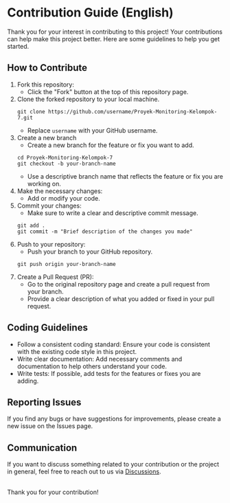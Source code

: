 # Contribution Guide (English)

Thank you for your interest in contributing to this project! Your contributions can help make this project better. Here are some guidelines to help you get started.

## How to Contribute

1. Fork this repository:
   - Click the "Fork" button at the top of this repository page.
2. Clone the forked repository to your local machine.
   ```
   git clone https://github.com/username/Proyek-Monitoring-Kelompok-7.git
   ```
   - Replace `username` with your GitHub username.
3. Create a new branch
   - Create a new branch for the feature or fix you want to add.
   ```
   cd Proyek-Monitoring-Kelompok-7
   git checkout -b your-branch-name
   ```
   - Use a descriptive branch name that reflects the feature or fix you are working on.
4. Make the necessary changes:
   - Add or modify your code.
5. Commit your changes:
   - Make sure to write a clear and descriptive commit message.
   ```
   git add .
   git commit -m "Brief description of the changes you made"
   ```
6. Push to your repository:
   - Push your branch to your GitHub repository.
   ```
   git push origin your-branch-name
   ```
7. Create a Pull Request (PR):
   - Go to the original repository page and create a pull request from your branch.
   - Provide a clear description of what you added or fixed in your pull request.
  
## Coding Guidelines

- Follow a consistent coding standard: Ensure your code is consistent with the existing code style in this project.
- Write clear documentation: Add necessary comments and documentation to help others understand your code.
- Write tests: If possible, add tests for the features or fixes you are adding.

## Reporting Issues

If you find any bugs or have suggestions for improvements, please create a new issue on the Issues page.

## Communication

If you want to discuss something related to your contribution or the project in general, feel free to reach out to us via [Discussions](https://github.com/guanshiyin28/Proyek-Monitoring-Kelompok-7/discussions).

<br>
Thank you for your contribution!
